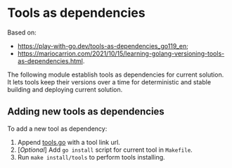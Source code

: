 # Tools as dependencies

Based on:
- https://play-with-go.dev/tools-as-dependencies_go119_en;
- https://mariocarrion.com/2021/10/15/learning-golang-versioning-tools-as-dependencies.html.

The following module establish tools as dependencies for current solution.
It lets tools keep their versions over a time for deterministic and stable building and deploying current solution.

## Adding new tools as dependencies

To add a new tool as dependency:
1. Append [tools.go](./tools.go) with a tool link url.
2. [_Optional_] Add `go install` script for current tool in `Makefile`.
3. Run `make install/tools` to perform tools installing.
 